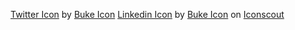<a href="https://iconscout.com/icons/twitter" target="_blank">Twitter Icon</a> by <a href="https://iconscout.com/contributors/bukeicon" target="_blank">Buke Icon</a>
<a href="https://iconscout.com/icons/linkedin" target="_blank">Linkedin Icon</a> by <a href="https://iconscout.com/contributors/bukeicon">Buke Icon</a> on <a href="https://iconscout.com">Iconscout</a>

